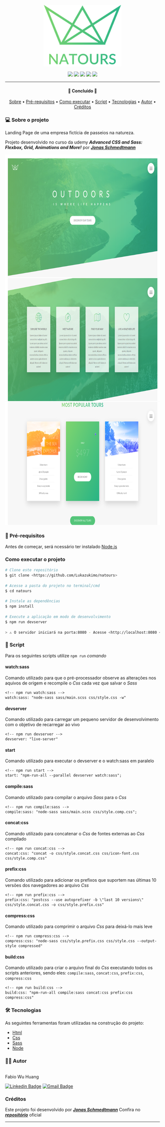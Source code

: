 <!--
https://github.com/barryblando/project-natours/blob/master/README.md

https://blog.rocketseat.com.br/como-fazer-um-bom-readme/
 -->

<p align="center">
    <img src="/img/logo-green-2x.png" height='200'>
</p>

<!--
BADGES
https://shields.io/
https://simpleicons.org/
-->

<p align="center">
    <img src="https://img.shields.io/static/v1?label=made with&message=html5&color=FF5722&style=for-the-badge&logo=html5"/>
    <img src="https://img.shields.io/static/v1?label=made with&message=css3&color=039BE5&style=for-the-badge&logo=CSS3"/>
    <img src="https://img.shields.io/static/v1?label=made with&message=sass&color=CF649A&style=for-the-badge&logo=sass"/>
    <img src="https://img.shields.io/static/v1?label=made with&message=node&color=4CAF50&style=for-the-badge&logo=node.js"/>
    <img src="https://img.shields.io/static/v1?label=by&message=Lukazukimo&color=bd93f9&style=for-the-badge"/>
</p>

---

<h4 align="center">
 🚧  Concluído 🚧
</h4>

<p align="center">
 <a href="#-sobre-o-projeto">Sobre</a> •
 <a href="#pré-requisitos">Pré-requisitos</a> •
 <a href="#-como-executar-o-projeto">Como executar</a> •
 <a href="#script">Script</a> •
 <a href="#tecnologias">Tecnologias</a> •
 <a href="#autor">Autor</a> •
 <a href="#créditos">Créditos</a>
</p>

### 💻 Sobre o projeto

Landing Page de uma empresa fictícia de passeios na natureza.

Projeto desenvolvido no curso da udemy **_Advanced CSS and Sass: Flexbox, Grid, Animations and More!_** por **_[Jonas Schmedtmann](https://github.com/jonasschmedtmann)_**

<p align="center">
    <img src="/github/img1.png" height='400' >
    <img src="/github/img3.png" height='400' >
    <img src="/github/img4.png" height='400' >
<p/>

### 📌 Pré-requisitos

Antes de começar, será ncessário ter instalado [Node.js](https://nodejs.org/en/)

<!-- ### :cd: Como executar o projeto -->

### Como executar o projeto

```bash
# Clone este repositório
$ git clone <https://github.com/Lukazukimo/natours>

# Acesse a pasta do projeto no terminal/cmd
$ cd natours

# Instale as dependências
$ npm install

# Execute a aplicação em modo de desenvolvimento
$ npm run devserver

> ⚠️ O servidor iniciará na porta:8080 - Acesse <http://localhost:8080 <
```

### :game_die: Script

Para os seguintes scripts utilize `npm run` _comando_

#### watch:sass

Comando utilizado para que o pré-processador observe as alterações nos aquivos de origem e recompile o _Css_ cada vez que salvar o _Sass_

<!-- prettier-ignore -->
```node
<!-- npm run watch:sass -->
watch:sass: "node-sass sass/main.scss css/style.css -w"
```

#### devserver

Comando utilizado para carregar um pequeno servidor de desenvolvimento com o objetivo de recarregar ao vivo

```node
<!-- npm run devserver -->
devserver: "live-server"
```

#### start

Comando utilizado para executar o devserver e o watch:sass em paralelo

```node
<!-- npm run start -->
start: "npm-run-all --parallel devserver watch:sass";
```

#### compile:sass

Comando utilizado para compilar o arquivo _Sass_ para o _Css_

<!-- prettier-ignore -->
```node
<!-- npm run compile:sass -->
compile:sass: "node-sass sass/main.scss css/style.comp.css";
```

#### concat:css

Comando utilizado para concatenar o _Css_ de fontes externas ao _Css_ compilado

<!-- prettier-ignore -->
```node
<!-- npm run concat:css -->
concat:css: "concat -o css/style.concat.css css/icon-font.css css/style.comp.css"
```

#### prefix:css

Comando utilizado para adicionar os prefixos que suportem nas últimas 10 versões dos navegadores ao arquivo _Css_

<!-- prettier-ignore -->
```node
<!-- npm run prefix:css -->
prefix:css: "postcss --use autoprefixer -b \"last 10 versions\" css/style.concat.css -o css/style.prefix.css"

```

#### compress:css

Comando utilizado para comprimir o arquivo _Css_ para deixá-lo mais leve

<!-- prettier-ignore -->
```node
<!-- npm run compress:css -->
compress:css: "node-sass css/style.prefix.css css/style.css --output-style compressed"
```

#### build:css

Comando utilizado para criar o arquivo final do _Css_ executando todos os scripts anteriores, sendo eles: `compile:sass`, `concat:css`, `prefix:css`, `compress:css`

<!-- prettier-ignore -->
```node
<!-- npm run build:css -->
build:css: "npm-run-all compile:sass concat:css prefix:css compress:css"
```

### 🛠 Tecnologias

As seguintes ferramentas foram utilizadas na construção do projeto:

<!-- prettier-ignore -->
- [Html](https://developer.mozilla.org/pt-BR/docs/Web/HTML)
- [Css](https://developer.mozilla.org/pt-BR/docs/Web/CSS)
- [Sass](https://sass-lang.com/)
- [Node](https://nodejs.org/en/)

### 🧑‍💻 Autor

<img style="border-radius: 50%;" src="https://avatars.githubusercontent.com/u/13020420?s=400&v=4" width="100px;" alt=""/>
<br />
Fabio Wu Huang
<br />

[![Linkedin Badge](https://img.shields.io/badge/-Fabio-blue?style=flat-square&logo=Linkedin&logoColor=white&link=https://www.linkedin.com/in/fabio-wu-huang/)](https://www.linkedin.com/in/fabio-wu-huang/) [![Gmail Badge](https://img.shields.io/badge/-lukazukimomr@gmail.com-c14438?style=flat-square&logo=Gmail&logoColor=white&link=mailto:lukazukimomr@gmail.com)](mailto:lukazukimomr@gmail.com)

### Créditos

Este projeto foi desenvolvido por **_[Jonas Schmedtmann](https://github.com/jonasschmedtmann)_**
Confira no **_[repositório](https://github.com/jonasschmedtmann/advanced-css-course)_** oficial

---
